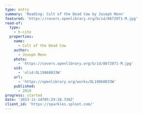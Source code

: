 ```yaml
---
type: entry
summary: 'Reading: Cult of the Dead Cow by Joseph Menn'
featured: 'https://covers.openlibrary.org/b/id/8672071-M.jpg'
read-of:
  type:
    - h-cite
  properties:
    name:
      - Cult of the Dead Cow
    author:
      - Joseph Menn
    photo:
      - 'https://covers.openlibrary.org/b/id/8672071-M.jpg'
    uid:
      - 'olid:OL19868033W'
    url:
      - 'https://openlibrary.org/works/OL19868033W'
    published:
      - 2019
progress: started
date: '2023-11-14T05:29:28.336Z'
client_id: 'https://sparkles.sploot.com/'
---
```


